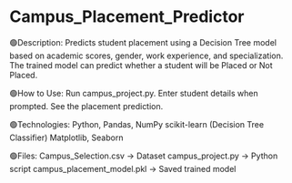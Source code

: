 # Campus_Placement_Predictor

🟢Description:
Predicts student placement using a Decision Tree model based on academic scores, gender, work experience, and specialization. The trained model can predict whether a student will be Placed or Not Placed.

🟢How to Use:
Run campus_project.py.
Enter student details when prompted.
See the placement prediction.

🟢Technologies:
Python, Pandas, NumPy
scikit-learn (Decision Tree Classifier)
Matplotlib, Seaborn

🟢Files:
Campus_Selection.csv → Dataset
campus_project.py → Python script
campus_placement_model.pkl → Saved trained model
